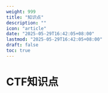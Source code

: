 ```yaml
---
weight: 999
title: "知识点"
description: ""
icon: "article"
date: "2025-05-29T16:42:05+08:00"
lastmod: "2025-05-29T16:42:05+08:00"
draft: false
toc: true
---
```

# CTF知识点
